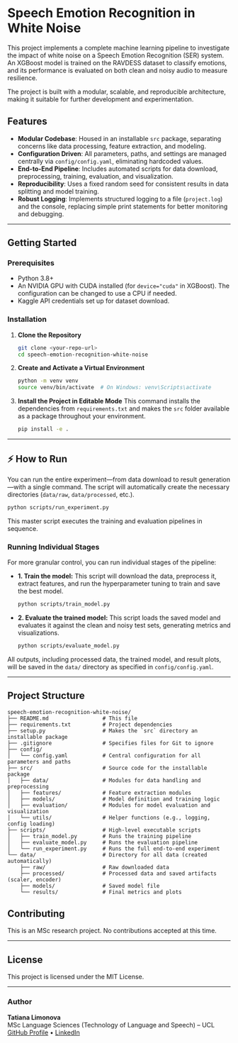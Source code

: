 # Speech Emotion Recognition in White Noise

This project implements a complete machine learning pipeline to investigate the impact of white noise on a Speech Emotion Recognition (SER) system. An XGBoost model is trained on the RAVDESS dataset to classify emotions, and its performance is evaluated on both clean and noisy audio to measure resilience.

The project is built with a modular, scalable, and reproducible architecture, making it suitable for further development and experimentation.

## Features

  - **Modular Codebase**: Housed in an installable `src` package, separating concerns like data processing, feature extraction, and modeling.
  - **Configuration Driven**: All parameters, paths, and settings are managed centrally via `config/config.yaml`, eliminating hardcoded values.
  - **End-to-End Pipeline**: Includes automated scripts for data download, preprocessing, training, evaluation, and visualization.
  - **Reproducibility**: Uses a fixed random seed for consistent results in data splitting and model training.
  - **Robust Logging**: Implements structured logging to a file (`project.log`) and the console, replacing simple print statements for better monitoring and debugging.

-----

## Getting Started

### Prerequisites

  - Python 3.8+
  - An NVIDIA GPU with CUDA installed (for `device="cuda"` in XGBoost). The configuration can be changed to use a CPU if needed.
  - Kaggle API credentials set up for dataset download.

### Installation

1.  **Clone the Repository**

    ```bash
    git clone <your-repo-url>
    cd speech-emotion-recognition-white-noise
    ```

2.  **Create and Activate a Virtual Environment**

    ```bash
    python -m venv venv
    source venv/bin/activate  # On Windows: venv\Scripts\activate
    ```

3.  **Install the Project in Editable Mode**
    This command installs the dependencies from `requirements.txt` and makes the `src` folder available as a package throughout your environment.

    ```bash
    pip install -e .
    ```

-----

## ⚡️ How to Run

You can run the entire experiment—from data download to result generation—with a single command. The script will automatically create the necessary directories (`data/raw`, `data/processed`, etc.).

```bash
python scripts/run_experiment.py
```

This master script executes the training and evaluation pipelines in sequence.

### Running Individual Stages

For more granular control, you can run individual stages of the pipeline:

  - **1. Train the model:**
    This script will download the data, preprocess it, extract features, and run the hyperparameter tuning to train and save the best model.

    ```bash
    python scripts/train_model.py
    ```

  - **2. Evaluate the trained model:**
    This script loads the saved model and evaluates it against the clean and noisy test sets, generating metrics and visualizations.

    ```bash
    python scripts/evaluate_model.py
    ```

All outputs, including processed data, the trained model, and result plots, will be saved in the `data/` directory as specified in `config/config.yaml`.

-----

## Project Structure

```
speech-emotion-recognition-white-noise/
├── README.md                 # This file
├── requirements.txt          # Project dependencies
├── setup.py                  # Makes the `src` directory an installable package
├── .gitignore                # Specifies files for Git to ignore
├── config/
│   └── config.yaml           # Central configuration for all parameters and paths
├── src/                      # Source code for the installable package
│   ├── data/                 # Modules for data handling and preprocessing
│   ├── features/             # Feature extraction modules
│   ├── models/               # Model definition and training logic
│   ├── evaluation/           # Modules for model evaluation and visualization
│   └── utils/                # Helper functions (e.g., logging, config loading)
├── scripts/                  # High-level executable scripts
│   ├── train_model.py        # Runs the training pipeline
│   ├── evaluate_model.py     # Runs the evaluation pipeline
│   └── run_experiment.py     # Runs the full end-to-end experiment
└── data/                     # Directory for all data (created automatically)
    ├── raw/                  # Raw downloaded data
    ├── processed/            # Processed data and saved artifacts (scaler, encoder)
    ├── models/               # Saved model file
    └── results/              # Final metrics and plots
```

## Contributing

This is an MSc research project. No contributions accepted at this time.

---

## License

This project is licensed under the MIT License.

---

### Author

**Tatiana Limonova**  
MSc Language Sciences (Technology of Language and Speech) – UCL  
[GitHub Profile](https://github.com/kanincityy) • [LinkedIn](https://linkedin.com/in/tatianalimonova)  
